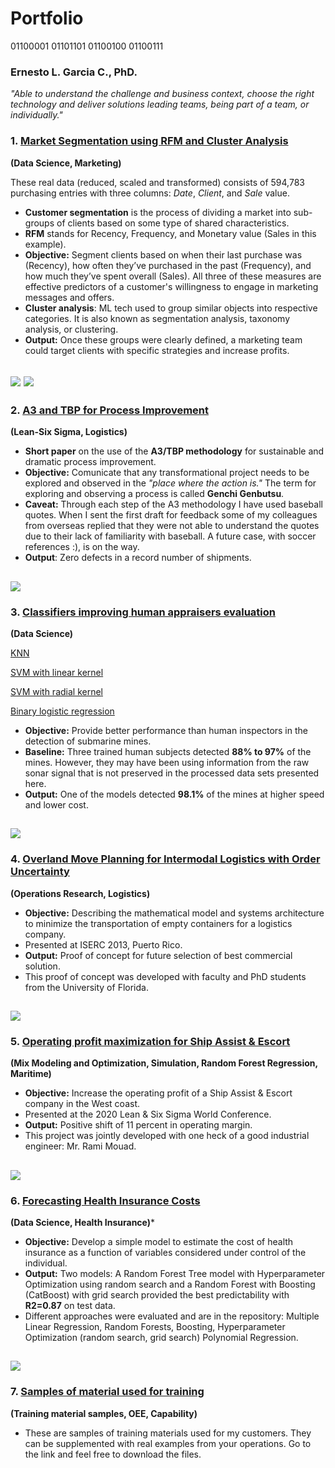 # Portfolio

01100001 01101101 01100100 01100111

### Ernesto L. Garcia C., PhD.

*"Able to understand the challenge and business context, choose the right technology and deliver solutions leading teams, being part of a team, or individually."*

### 1. [Market Segmentation using RFM and Cluster Analysis](https://github.com/elgc/Market_Segmentation)
**(Data Science, Marketing)**

These real data (reduced, scaled and transformed) consists of 594,783 purchasing entries with three columns: *Date*, *Client*, and *Sale* value. 

- **Customer segmentation** is the process of dividing a market into sub-groups of clients based on some type of shared characteristics.
- **RFM** stands for Recency, Frequency, and Monetary value (Sales in this example).
- **Objective:** Segment clients based on when their last purchase was (Recency), how often they’ve purchased in the past (Frequency), and how much they’ve spent overall (Sales). All three of these measures are effective predictors of a customer's willingness to engage in marketing messages and offers.
- **Cluster analysis**: ML tech used to group similar objects into respective categories. It is also known as segmentation analysis, taxonomy analysis, or clustering. 
- **Output:** Once these groups were clearly defined, a marketing team could target clients with specific strategies and increase profits.

![](/Images/NoClusters.png)
![](/Images/Clust2.png)
---
### 2. [A3 and TBP for Process Improvement](https://github.com/elgc/Portfolio/blob/main/A3TBP_Appaloosa.pdf)
**(Lean-Six Sigma, Logistics)** <br/>

- **Short paper** on the use of the **A3/TBP methodology** for sustainable and dramatic process improvement. 
- **Objective:** Comunicate that any transformational project needs to be explored and observed in the *"place where the action is."* The term for exploring and observing a process is called **Genchi Genbutsu**.
- **Caveat:** Through each step of the A3 methodology I have used baseball quotes. When I sent the first draft for feedback some of my colleagues from overseas replied that they were not able to understand the quotes due to their lack of familiarity with baseball. A future case, with soccer references :), is on the way.
- **Output**: Zero defects in a record number of shipments.

![](/Images/Before.png)
---
### 3. [Classifiers improving human appraisers evaluation](https://github.com/elgc/Other-Classifiers)
**(Data Science)**

[KNN](https://github.com/elgc/Other-Classifiers/blob/main/KNN-Sonar%20Data.ipynb)

[SVM with linear kernel](https://github.com/elgc/Other-Classifiers/blob/main/Sonar%20Data%20with%20Support%20Vector%20Machine%20Linear%20kernel.ipynb)

[SVM with radial kernel](https://github.com/elgc/Other-Classifiers/blob/main/Sonar%20Data%20Support%20Vector%20Machine%20Radial%20Kernel.ipynb)

[Binary logistic regression](https://github.com/elgc/Other-Classifiers/blob/main/Logistic%20Regression-Sonar%20Data.ipynb)


- **Objective:** Provide better performance than human inspectors in the detection of submarine mines. 
- **Baseline:** Three trained human subjects detected **88% to 97%** of the mines. However, they may have been using information from the raw sonar signal that is not preserved in the processed data sets presented here.
- **Output:** One of the models detected **98.1%** of the mines at higher speed and lower cost.

![](/Images/Table.png)
---
### 4. [Overland Move Planning for Intermodal Logistics with Order Uncertainty](https://github.com/elgc/Portfolio/blob/main/iie-presentation.pdf)
**(Operations Research, Logistics)**

- **Objective:** Describing the mathematical model and systems architecture to minimize the transportation of empty containers for a logistics company.
- Presented at ISERC 2013, Puerto Rico.
- **Output:** Proof of concept for future selection of best commercial solution.
- This proof of concept was developed with faculty and PhD students from the University of Florida.

![](/Images/OR1.png)
---
### 5. [Operating profit maximization for Ship Assist & Escort](https://github.com/elgc/Portfolio/blob/main/Profit%20maximization%20project%20for%20Ship%20Assist.pdf)

**(Mix Modeling and Optimization, Simulation, Random Forest Regression, Maritime)**

- **Objective:** Increase the operating profit of a Ship Assist & Escort company in the West coast.
- Presented at the 2020 Lean & Six Sigma World Conference.
- **Output:** Positive shift of 11 percent in operating margin.
- This project was jointly developed with one heck of a good industrial engineer: Mr. Rami Mouad.

![](/Images/Tug.png)
---
### 6. [Forecasting Health Insurance Costs](https://github.com/elgc/Insurance-costs-predictor)
**(Data Science, Health Insurance)***

- **Objective:** Develop a simple model to estimate the cost of health insurance as a function of variables considered under control of the individual.
- **Output:** Two models: A Random Forest Tree model with Hyperparameter Optimization using random search and a Random Forest with Boosting (CatBoost) with grid search provided the best predictability with **R2=0.87** on test data.
- Different approaches were evaluated and are in the repository: Multiple Linear Regression, Random Forests, Boosting, Hyperparameter Optimization (random search, grid search) Polynomial Regression.

![](/Images/Inscosts.png)
---
### 7. [Samples of material used for training](https://github.com/elgc/Notebooks-and-slides-in-Lean-Six-Sigma)
**(Training material samples, OEE, Capability)**

- These are samples of training materials used for my customers. They can be supplemented with real examples from your operations. Go to the link and feel free to download the files.

